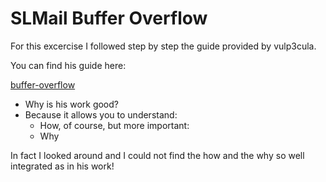 # SLMail Buffer Overflow

For this excercise I followed step by step the guide provided by vulp3cula. 

You can find his guide here:

[buffer-overflow](https://vulp3cula.gitbook.io/hackers-grimoire/exploitation/buffer-overflow
)

* Why is his work good?
* Because it allows you to understand:
	* How, of course, but more important:
	* Why

In fact I looked around and I could not find the how and the why so well integrated as in his work!

